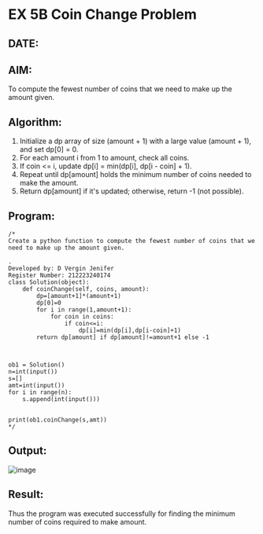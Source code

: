 # EX 5B Coin Change Problem
## DATE:
## AIM:
To compute the fewest number of coins that we need to make up the amount given.


## Algorithm:
1. Initialize a dp array of size (amount + 1) with a large value (amount + 1), and set dp[0] = 0.
2. For each amount i from 1 to amount, check all coins.
3. If coin <= i, update dp[i] = min(dp[i], dp[i - coin] + 1).
4. Repeat until dp[amount] holds the minimum number of coins needed to make the amount.
5. Return dp[amount] if it's updated; otherwise, return -1 (not possible).  

## Program:
```
/*
Create a python function to compute the fewest number of coins that we need to make up the amount given.

.
Developed by: D Vergin Jenifer 
Register Number: 212223240174
class Solution(object):
    def coinChange(self, coins, amount):
        dp=[amount+1]*(amount+1)
        dp[0]=0
        for i in range(1,amount+1):
            for coin in coins:
                if coin<=i:
                    dp[i]=min(dp[i],dp[i-coin]+1)
        return dp[amount] if dp[amount]!=amount+1 else -1
       
      
      
ob1 = Solution()
n=int(input())
s=[]
amt=int(input())
for i in range(n):
    s.append(int(input()))


print(ob1.coinChange(s,amt))
*/
```

## Output:

![image](https://github.com/user-attachments/assets/028c48c7-4e30-4faa-a86e-a1193a963e9d)


## Result:
Thus the program was executed successfully for finding the minimum number of coins required to make amount.
